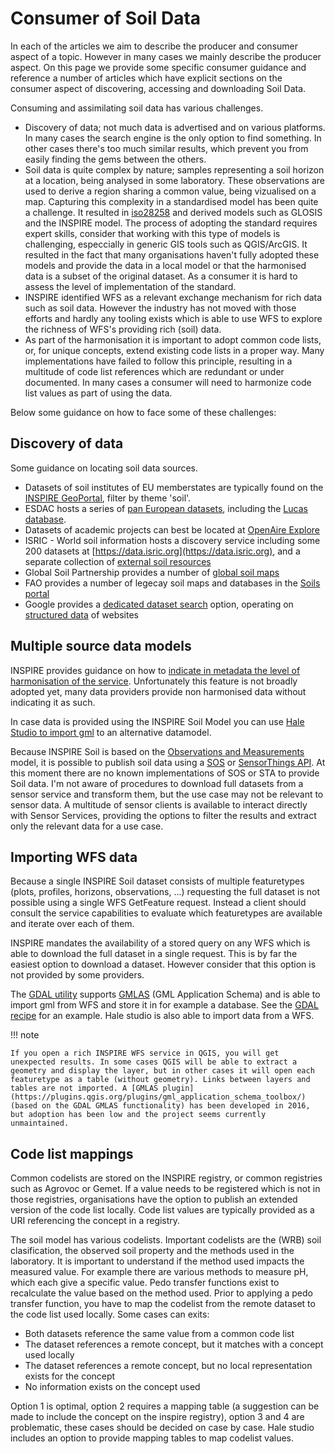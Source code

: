 # Consumer of Soil Data

In each of the articles we aim to describe the producer and consumer aspect of a topic. However in many cases we mainly describe the producer aspect. 
On this page we provide some specific consumer guidance and reference a number of articles which have explicit sections on the consumer aspect of discovering, accessing and downloading Soil Data.

Consuming and assimilating soil data has various challenges. 

- Discovery of data; not much data is advertised and on various platforms. In many cases the search engine is the only option to find something. In other cases there's too much similar results, which prevent you from easily finding the gems between the others. 
- Soil data is quite complex by nature; samples representing a soil horizon at a location, being analysed in some laboratory. These observations are used to derive a region sharing a common value, being vizualised on a map. Capturing this complexity in a standardised model has been quite a challenge. It resulted in [iso28258](https://www.iso.org/standard/44595.html) and derived models such as GLOSIS and the INSPIRE model. The process of adopting the standard requires expert skills, consider that working with this type of models is challenging, especcially in generic GIS tools such as QGIS/ArcGIS. It resulted in the fact that many organisations haven't fully adopted these models and provide the data in a local model or that the harmonised data is a subset of the original dataset. As a consumer it is hard to assess the level of implementation of the standard. 
- INSPIRE identified WFS as a relevant exchange mechanism for rich data such as soil data. However the industry has not moved with those efforts and hardly any tooling exists which is able to use WFS to explore the richness of WFS's providing rich (soil) data.
- As part of the harmonisation it is important to adopt common code lists, or, for unique concepts, extend existing code lists in a proper way. Many implementations have failed to follow this principle, resulting in a multitude of code list references which are redundant or under documented. In many cases a consumer will need to harmonize code list values as part of using the data.

Below some guidance on how to face some of these challenges:

## Discovery of data

Some guidance on locating soil data sources.

- Datasets of soil institutes of EU memberstates are typically found on the [INSPIRE GeoPortal](https://inspire-geoportal.ec.europa.eu/overview.html?view=themeOverview&theme=so), filter by theme 'soil'.
- ESDAC hosts a series of [pan European datasets](https://esdac.jrc.ec.europa.eu/resource-type/datasets), including the [Lucas database](https://esdac.jrc.ec.europa.eu/projects/lucas).
- Datasets of academic projects can best be located at [OpenAire Explore](https://explore.openaire.eu/search/find?instancetypename=%22Dataset%22&active=result&fv0=soil&f0=q&page=1)
- ISRIC - World soil information hosts a discovery service including some 200 datasets at [https://data.isric.org](https://data.isric.org), and a separate collection of [external soil resources](https://www.isric.org/index.php/explore/soil-geographic-databases) 
- Global Soil Partnership provides a number of [global soil maps](https://www.fao.org/global-soil-partnership/areas-of-work/soil-information-and-data/en/)
- FAO provides a number of legecay soil maps and databases in the [Soils portal](https://www.fao.org/soils-portal/data-hub/soil-maps-and-databases/en/)
- Google provides a [dedicated dataset search](https://datasetsearch.research.google.com/search?query=soil) option, operating on [structured data](https://developers.google.com/search/docs/appearance/structured-data/dataset) of websites


## Multiple source data models

INSPIRE provides guidance on how to [indicate in metadata the level of harmonisation of the service](https://github.com/INSPIRE-MIF/technical-guidelines/blob/2022.2/metadata/metadata-iso19139/metadata-iso19139.adoc#4332-category-of-the-spatial-data-service). Unfortunately this feature is not broadly adopted yet, many data providers provide non harmonised data without indicating it as such.

In case data is provided using the INSPIRE Soil Model you can use [Hale Studio to import gml](tools/hale-studio-consume-gml.md) to an alternative datamodel.

Because INSPIRE Soil is based on the [Observations and Measurements](https://www.ogc.org/standards/om) model, it is possible to publish soil data using a [SOS](https://www.ogc.org/standards/sos) or [SensorThings API](https://www.ogc.org/standards/sensorthings). At this moment there are no known implementations of SOS or STA to provide Soil data. I'm not aware of procedures to download full datasets from a sensor service and transform them, but the use case may not be relevant to sensor data. A multitude of sensor clients is available to interact directly with Sensor Services, providing the options to filter the results and extract only the relevant data for a use case.

## Importing WFS data

Because a single INSPIRE Soil dataset consists of multiple featuretypes (plots, profiles, horizons, observations, ...) requesting the full dataset is not possible using a single WFS GetFeature request. Instead a client should consult the service capabilities to evaluate which featuretypes are available and iterate over each of them.

INSPIRE mandates the availability of a stored query on any WFS which is able to download the full dataset in a single request. This is by far the easiest option to download a dataset. However consider that this option is not provided by some providers.

The [GDAL utility](utils/gdal.md) supports [GMLAS](https://gdal.org/drivers/vector/gmlas.html) (GML Application Schema) and is able to import gml from WFS and store it in for example a database. See the [GDAL recipe](utils/gdal.md) for an example. Hale studio is also able to import data from a WFS.

!!! note

    If you open a rich INSPIRE WFS service in QGIS, you will get unexpected results. In some cases QGIS will be able to extract a geometry and display the layer, but in other cases it will open each featuretype as a table (without geometry). Links between layers and tables are not imported. A [GMLAS plugin](https://plugins.qgis.org/plugins/gml_application_schema_toolbox/) (based on the GDAL GMLAS functionality) has been developed in 2016, but adoption has been low and the project seems currently unmaintained.

## Code list mappings

Common codelists are stored on the INSPIRE registry, or common registries such as Agrovoc or Gemet. If a value needs to be registered which is not in those registries, organisations have the option to publish an extended version of the code list locally. Code list values are typically provided as a URI referencing the concept in a registry. 

The soil model has various codelists. Important codelists are the (WRB) soil clasification, the observed soil property and the methods used in the laboratory. It is important to understand if the method used impacts the measured value. For example there are various methods to measure pH, which each give a specific value. Pedo transfer functions exist to recalculate the value based on the method used. Prior to applying a pedo transfer function, you have to map the codelist from the remote dataset to the code list used locally. Some cases can exits:
 
- Both datasets reference the same value from a common code list
- The dataset references a remote concept, but it matches with a concept used locally
- The dataset references a remote concept, but no local representation exists for the concept 
- No information exists on the concept used

Option 1 is optimal, option 2 requires a mapping table (a suggestion can be made to include the concept on the inspire registry), option 3 and 4 are problematic, these cases should be decided on case by case. Hale studio includes an option to provide mapping tables to map codelist values. 
